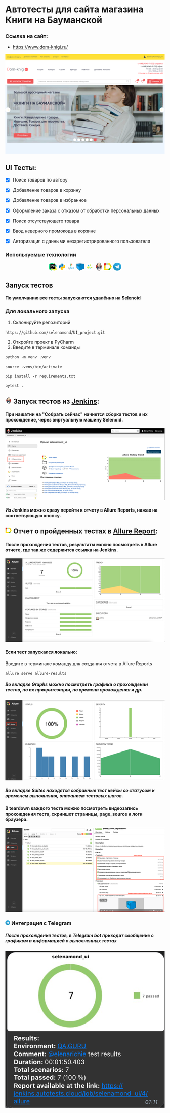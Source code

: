 # Автотесты для сайта магазина Книги на Бауманской

### Ссылка на сайт:
* https://www.dom-knigi.ru/

![logo](images/dom-knigi.png)

## UI Тесты:

- [x] Поиск товаров по автору
- [x] Добавление товаров в корзину
- [x] Добавление товаров в избранное
- [x] Оформление заказа с отказом от обработки персональных данных
- [x] Поиск отсутствующего товара 
- [x] Ввод неверного промокода в корзине
- [x] Авторизация с данными незарегистрированного пользователя


<!-- Технологии -->

### Используемые технологии
<p  align="center">
  <code><img width="5%" title="Pycharm" src="images/pycharm.png"></code>
  <code><img width="5%" title="Python" src="images/python.png"></code>
  <code><img width="5%" title="Pytest" src="images/pytest.png"></code>
  <code><img width="5%" title="Telegram" src="images/selenoid.png"></code>
  <code><img width="5%" title="Telegram" src="images/selene.png"></code>
  <code><img width="5%" title="Jenkins" src="images/jenkins.png"></code>
  <code><img width="5%" title="Allure Report" src="images/allure_report.png"></code>
  <code><img width="5%" title="Telegram" src="images/tg.png"></code>
</p>


## Запуск тестов
#### По умолчанию все тесты запускаются удалённо на Selenoid

### Для локального запуска
1. Склонируйте репозиторий 
``` 
https://github.com/selenamond/UI_project.git
``` 
2. Откройте проект в PyCharm
3. Введите в терминале команды
``` 
python -m venv .venv
```
```
source .venv/bin/activate
```
```
pip install -r requirements.txt
```
```
pytest .
```

<!-- Jenkins -->

## <img width="4%" src="images/jenkins.png"> Запуск тестов из [Jenkins](https://jenkins.autotests.cloud/job/selenamond_ui/):

#### При нажатии на "Собрать сейчас" начнется сборка тестов и их прохождение, через виртуальную машину Selenoid.
![logo](images/jenkins_run.png)

#### Из Jenkins можно сразу перейти к отчету в Allure Reports, нажав на соответвующую кнопку.

## <img width="4%" src="images/allure_report.png"> Отчет о пройденных тестах в [Allure Report](https://jenkins.autotests.cloud/job/selenamond_ui_shop/allure/):

<!-- Allure report -->

#### После прохождения тестов, результаты можно посмотреть в Allure отчете, где так же содержится ссылка на Jenkins.
![logo](images/allure1.png)

#### Если тест запускался локально:
Введите в терминале команду для создания отчета в Allure Reports
```
allure serve allure-results
``` 
##### Во вкладке Graphs можно посмотреть графики о прохождении тестов, по их приоритезации, по времени прохождения и др.
![This is an image](images/allure_graphs.png)

##### Во вкладке Suites находятся собранные тест кейсы со статусом и временем выполнения, описанием тестовых шагов.
#### В teardown каждого теста можно посмотреть видеозапись прохождения теста, скриншот страницы, page_source и логи браузера.
![This is an image](images/allure_suites.png)


<!-- Telegram -->

### <img width="3%" title="Telegram" src="images/tg.png"> Интеграция с Telegram
##### После прохождения тестов, в Telegram bot приходит сообщение с графиком и информацией о выполненных тестах
![This is an image](images/tg_notification.png)


